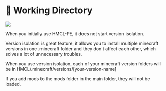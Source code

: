 # 📁 Working Directory

![](../../.gitbook/assets/Screenshot\_2022-08-14-15-25-55-71\_d17cc25ab2657fb.jpg)

When you initially use HMCL-PE, it does not start version isolation.

Version isolation is great feature, it allows you to install multiple minecraft versions in one .minecraft folder and they don't affect each other, which solves a lot of unnecessary troubles.

When you use version isolation, each of your minecraft version folders will be in HMCL/.minecraft/versions/\[your-version-name]

If you add mods to the mods folder in the main folder, they will not be loaded.
